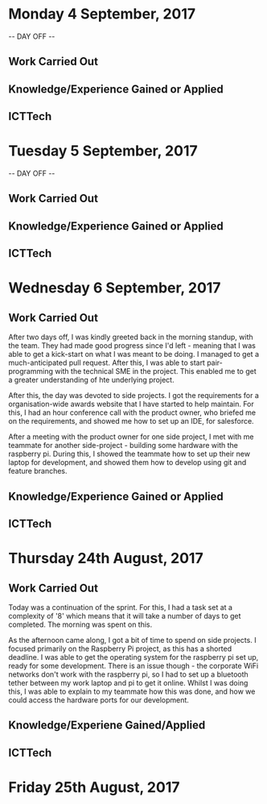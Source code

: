 # Monday 4 September, 2017

-- DAY OFF --

## Work Carried Out

## Knowledge/Experience Gained or Applied

## ICTTech


# Tuesday 5 September, 2017

-- DAY OFF --

## Work Carried Out

## Knowledge/Experience Gained or Applied

## ICTTech


# Wednesday 6 September, 2017

## Work Carried Out
After two days off, I was kindly greeted back in the morning standup, with the team. They had made good progress since I'd left - meaning that I was able to get a kick-start on what I was meant to be doing. I managed to get a much-anticipated pull request. After this, I was able to start pair-programming with the technical SME in the project. This enabled me to get a greater understanding of hte underlying project.

After this, the day was devoted to side projects. I got the requirements for a organisation-wide awards website that I have started to help maintain. For this, I had an hour conference call with the product owner, who briefed me on the requirements, and showed me how to set up an IDE, for salesforce.

After a meeting with the product owner for one side project, I met with me teammate for another side-project - building some hardware with the raspberry pi. During this, I showed the teammate how to set up their new laptop for development, and showed them how to develop using git and feature branches.

## Knowledge/Experience Gained or Applied

## ICTTech


# Thursday 24th August, 2017

## Work Carried Out
Today was a continuation of the sprint. For this, I had a task set at a complexity of '8' which means that it will take a number of days to get completed. The morning was spent on this.

As the afternoon came along, I got a bit of time to spend on side projects. I focused primarily on the Raspberry Pi project, as this has a shorted deadline. I was able to get the operating system for the raspberry pi set up, ready for some development. There is an issue though - the corporate WiFi networks don't work with the raspberry pi, so I had to set up a bluetooth tether between my work laptop and pi to get it online. Whilst I was doing this, I was able to explain to my teammate how this was done, and how we could access the hardware ports for our development.

## Knowledge/Experiene Gained/Applied

## ICTTech


# Friday 25th August, 2017
